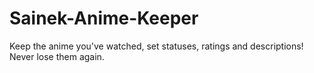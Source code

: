 # Sainek-Anime-Keeper
Keep the anime you've watched, set statuses, ratings and descriptions! Never lose them again.

